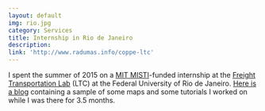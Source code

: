 ```yaml
---
layout: default
img: rio.jpg
category: Services
title: Internship in Rio de Janeiro
description: 
link: 'http://www.radumas.info/coppe-ltc'
---
```

I spent the summer of 2015 on a [MIT MISTI](http://misti.mit.edu/student-programs/location/brazil)-funded internship at the [Freight Transportation Lab](http://www.ltc.coppe.ufrj.br/) (LTC) at the Federal University of Rio de Janeiro. [Here is a blog](https://www.radumas.info/coppe-ltc) containing a sample of some maps and some tutorials I worked on while I was there for 3.5 months.